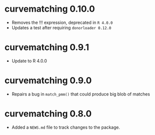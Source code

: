 # curvematching 0.10.0

* Removes the !!! expression, deprecated in `R 4.0.0`
* Updates a test after requiring `donorloader 0.12.0`

# curvematching 0.9.1

* Update to R 4.0.0

# curvematching 0.9.0

* Repairs a bug in `match_pmm()` that could produce big blob of matches

# curvematching 0.8.0

* Added a `NEWS.md` file to track changes to the package.
